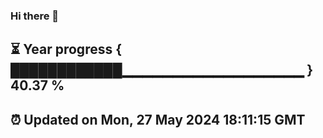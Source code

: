 ### Hi there 👋
⏳ Year progress { ████████████▁▁▁▁▁▁▁▁▁▁▁▁▁▁▁▁▁▁ } 40.37 %
---
⏰ Updated on Mon, 27 May 2024 18:11:15 GMT
---
